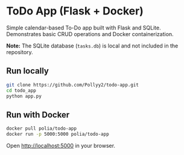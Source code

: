# ToDo App (Flask + Docker)

Simple calendar-based To-Do app built with Flask and SQLite.  
Demonstrates basic CRUD operations and Docker containerization.

**Note:** The SQLite database (`tasks.db`) is local and not included in the repository.

## Run locally
```bash
git clone https://github.com/Pollyy2/todo-app.git
cd todo_app
python app.py
```

## Run with Docker
```bash
docker pull polia/todo-app
docker run -p 5000:5000 polia/todo-app
```

Open [http://localhost:5000](http://localhost:5000) in your browser.
